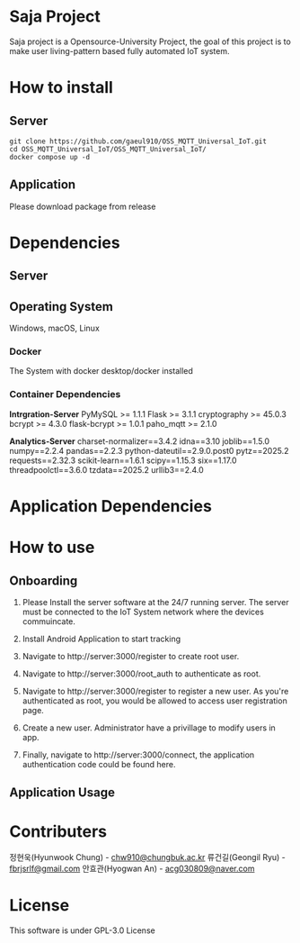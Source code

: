 # Saja Project

Saja project is a Opensource-University Project, the goal of this project is to make user living-pattern based fully automated IoT system.

# How to install

## Server

```
git clone https://github.com/gaeul910/OSS_MQTT_Universal_IoT.git
cd OSS_MQTT_Universal_IoT/OSS_MQTT_Universal_IoT/
docker compose up -d
```

## Application

Please download package from release

# Dependencies

## Server

## Operating System

Windows, macOS, Linux

### Docker

The System with docker desktop/docker installed

### Container Dependencies

**Intrgration-Server**
PyMySQL >= 1.1.1
Flask >= 3.1.1
cryptography >= 45.0.3
bcrypt >= 4.3.0
flask-bcrypt >= 1.0.1
paho_mqtt >= 2.1.0

**Analytics-Server**
charset-normalizer==3.4.2
idna==3.10
joblib==1.5.0
numpy==2.2.4
pandas==2.2.3
python-dateutil==2.9.0.post0
pytz==2025.2
requests==2.32.3
scikit-learn==1.6.1
scipy==1.15.3
six==1.17.0
threadpoolctl==3.6.0
tzdata==2025.2
urllib3==2.4.0

# Application Dependencies

# How to use

## Onboarding

1.  Please Install the server software at the 24/7 running server.
    The server must be connected to the IoT System network where the devices commuincate.

2.  Install Android Application to start tracking

3.  Navigate to http://server:3000/register to create root user.

4.  Navigate to http://server:3000/root_auth to authenticate as root.

5.  Navigate to http://server:3000/register to register a new user. As you're authenticated as root, you would be allowed to access user registration page.

6.  Create a new user. Administrator have a privillage to modify users in app.

7.  Finally, navigate to http://server:3000/connect, the application authentication code could be found here.

## Application Usage

#

# Contributers

정현욱(Hyunwook Chung) - chw910@chungbuk.ac.kr
류건길(Geongil Ryu) - fbrjsrlf@gmail.com
안효관(Hyogwan An) - acg030809@naver.com

# License

This software is under GPL-3.0 License
